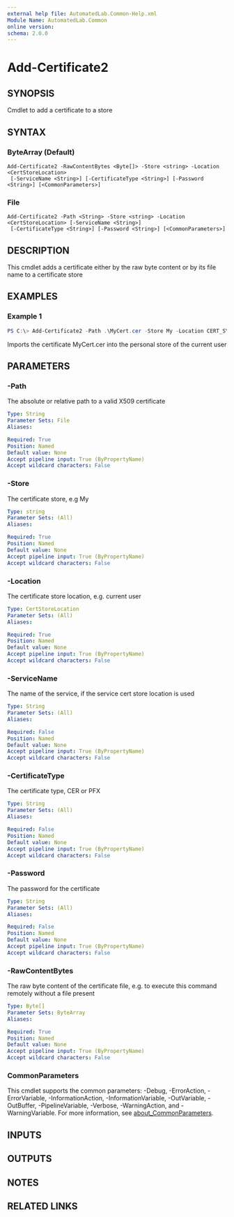 ```yaml
---
external help file: AutomatedLab.Common-Help.xml
Module Name: AutomatedLab.Common
online version:
schema: 2.0.0
---
```


# Add-Certificate2

## SYNOPSIS

Cmdlet to add a certificate to a store

## SYNTAX

### ByteArray (Default)
```
Add-Certificate2 -RawContentBytes <Byte[]> -Store <string> -Location <CertStoreLocation>
 [-ServiceName <String>] [-CertificateType <String>] [-Password <String>] [<CommonParameters>]
```

### File
```
Add-Certificate2 -Path <String> -Store <string> -Location <CertStoreLocation> [-ServiceName <String>]
 [-CertificateType <String>] [-Password <String>] [<CommonParameters>]
```

## DESCRIPTION

This cmdlet adds a certificate either by the raw byte content or by its file name to a certificate store

## EXAMPLES

### Example 1
```powershell
PS C:\> Add-Certificate2 -Path .\MyCert.cer -Store My -Location CERT_SYSTEM_STORE_CURRENT_USER
```

Imports the certificate MyCert.cer into the personal store of the current user

## PARAMETERS

### -Path

The absolute or relative path to a valid X509 certificate

```yaml
Type: String
Parameter Sets: File
Aliases:

Required: True
Position: Named
Default value: None
Accept pipeline input: True (ByPropertyName)
Accept wildcard characters: False
```

### -Store

The certificate store, e.g My

```yaml
Type: string
Parameter Sets: (All)
Aliases:

Required: True
Position: Named
Default value: None
Accept pipeline input: True (ByPropertyName)
Accept wildcard characters: False
```

### -Location

The certificate store location, e.g. current user

```yaml
Type: CertStoreLocation
Parameter Sets: (All)
Aliases:

Required: True
Position: Named
Default value: None
Accept pipeline input: True (ByPropertyName)
Accept wildcard characters: False
```

### -ServiceName

The name of the service, if the service cert store location is used

```yaml
Type: String
Parameter Sets: (All)
Aliases:

Required: False
Position: Named
Default value: None
Accept pipeline input: True (ByPropertyName)
Accept wildcard characters: False
```

### -CertificateType

The certificate type, CER or PFX

```yaml
Type: String
Parameter Sets: (All)
Aliases:

Required: False
Position: Named
Default value: None
Accept pipeline input: True (ByPropertyName)
Accept wildcard characters: False
```

### -Password

The password for the certificate

```yaml
Type: String
Parameter Sets: (All)
Aliases:

Required: False
Position: Named
Default value: None
Accept pipeline input: True (ByPropertyName)
Accept wildcard characters: False
```

### -RawContentBytes

The raw byte content of the certificate file, e.g. to execute this command remotely without a file present

```yaml
Type: Byte[]
Parameter Sets: ByteArray
Aliases:

Required: True
Position: Named
Default value: None
Accept pipeline input: True (ByPropertyName)
Accept wildcard characters: False
```

### CommonParameters
This cmdlet supports the common parameters: -Debug, -ErrorAction, -ErrorVariable, -InformationAction, -InformationVariable, -OutVariable, -OutBuffer, -PipelineVariable, -Verbose, -WarningAction, and -WarningVariable. For more information, see [about_CommonParameters](http://go.microsoft.com/fwlink/?LinkID=113216).

## INPUTS

## OUTPUTS

## NOTES

## RELATED LINKS
